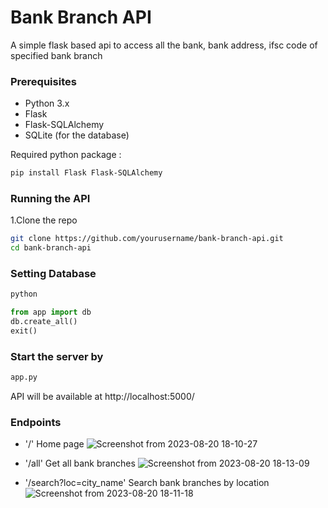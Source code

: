 # Bank Branch API
A simple flask based api to access all the bank, bank address, ifsc code of specified bank branch

### Prerequisites
- Python 3.x
- Flask
- Flask-SQLAlchemy
- SQLite (for the database)

Required python package :
```bash
pip install Flask Flask-SQLAlchemy
```
### Running the API
1.Clone the repo
```bash
git clone https://github.com/yourusername/bank-branch-api.git
cd bank-branch-api
```

### Setting Database
```bash
python
```
```python
from app import db
db.create_all()
exit()
```
### Start the server by 
```python
app.py
```
API will be available at http://localhost:5000/

### Endpoints
- '/' Home page
  ![Screenshot from 2023-08-20 18-10-27](https://github.com/bhatganeshdarshan/Bank-branch-api/assets/88202395/efe76fb5-5b42-47f1-8128-f0ca8f004441)

- '/all' Get all bank branches
  ![Screenshot from 2023-08-20 18-13-09](https://github.com/bhatganeshdarshan/Bank-branch-api/assets/88202395/907ac7db-1385-4682-912d-1179a133f4d8)
  
- '/search?loc=city_name' Search bank branches by location
  ![Screenshot from 2023-08-20 18-11-18](https://github.com/bhatganeshdarshan/Bank-branch-api/assets/88202395/06eb6f3e-5b21-4dc7-a133-c78af76424ee)
